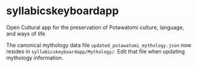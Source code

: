 # syllabicskeyboardapp
Open Cultural app for the preservation of Potawatomi culture, language, and ways of life

The canonical mythology data file `updated_potawatomi_mythology.json` now
resides in `syllabicskeyboardapp/Mythology/`. Edit that file when updating
mythology information.
